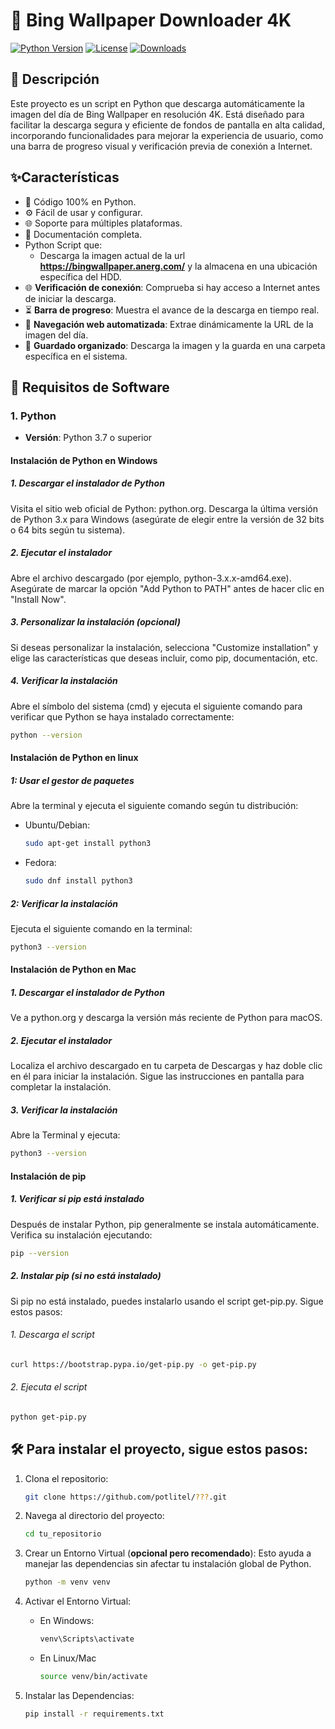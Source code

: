 
# 📸 Bing Wallpaper Downloader 4K

<!-- Badges -->
[![Python Version](https://img.shields.io/badge/python-3.x-blue.svg)](https://www.python.org/)
[![License](https://img.shields.io/badge/license-MIT-green.svg)](LICENSE)
[![Downloads](https://img.shields.io/badge/downloads-10%2B-blue.svg)](#)

## 🚀 Descripción
Este proyecto es un script en Python que descarga automáticamente la imagen del día de Bing Wallpaper en resolución 4K. Está diseñado para facilitar la descarga segura y eficiente de fondos de pantalla en alta calidad, incorporando funcionalidades para mejorar la experiencia de usuario, como una barra de progreso visual y verificación previa de conexión a Internet.

## ✨Características

- 🐍 Código 100% en Python.
- ⚙️ Fácil de usar y configurar.
- 🌐 Soporte para múltiples plataformas.
- 📖 Documentación completa.
- Python Script que:
  - Descarga la imagen actual de la url **https://bingwallpaper.anerg.com/** y la almacena en una ubicación específica del HDD.
- 🌐 **Verificación de conexión**: Comprueba si hay acceso a Internet antes de iniciar la descarga.
- ⏳ **Barra de progreso**: Muestra el avance de la descarga en tiempo real.
- 🔗 **Navegación web automatizada**: Extrae dinámicamente la URL de la imagen del día.
- 💾 **Guardado organizado**: Descarga la imagen y la guarda en una carpeta específica en el sistema.

## 📝 Requisitos de Software

### 1. Python
- **Versión**: Python 3.7 o superior

#### Instalación de Python en Windows

##### 1. Descargar el instalador de Python

Visita el sitio web oficial de Python: python.org.
Descarga la última versión de Python 3.x para Windows (asegúrate de elegir entre la versión de 32 bits o 64 bits según tu sistema).

##### 2. Ejecutar el instalador

Abre el archivo descargado (por ejemplo, python-3.x.x-amd64.exe).
Asegúrate de marcar la opción "Add Python to PATH" antes de hacer clic en "Install Now".

##### 3. Personalizar la instalación (opcional)

Si deseas personalizar la instalación, selecciona "Customize installation" y elige las características que deseas incluir, como pip, documentación, etc.

##### 4. Verificar la instalación

Abre el símbolo del sistema (cmd) y ejecuta el siguiente comando para verificar que Python se haya instalado correctamente:

  ```bash
  python --version
  ```

#### Instalación de Python en linux

##### 1: Usar el gestor de paquetes

Abre la terminal y ejecuta el siguiente comando según tu distribución:

  * Ubuntu/Debian:

      ```bash
      sudo apt-get install python3
      ```

  * Fedora:

      ```bash
      sudo dnf install python3
      ```

##### 2: Verificar la instalación

Ejecuta el siguiente comando en la terminal:

   ```bash
  python3 --version
  ```

#### Instalación de Python en Mac

##### 1. Descargar el instalador de Python

Ve a python.org y descarga la versión más reciente de Python para macOS.

##### 2. Ejecutar el instalador

Localiza el archivo descargado en tu carpeta de Descargas y haz doble clic en él para iniciar la instalación.
Sigue las instrucciones en pantalla para completar la instalación.

##### 3. Verificar la instalación

Abre la Terminal y ejecuta:

  ```bash
  python3 --version
  ```

#### Instalación de pip 

##### 1. Verificar si pip está instalado

Después de instalar Python, pip generalmente se instala automáticamente. Verifica su instalación ejecutando:

  ```bash
  pip --version
  ```

##### 2. Instalar pip (si no está instalado)

Si pip no está instalado, puedes instalarlo usando el script get-pip.py. Sigue estos pasos:

###### 1. Descarga el script

  ```bash
  curl https://bootstrap.pypa.io/get-pip.py -o get-pip.py
  ```

###### 2. Ejecuta el script

  ```bash
  python get-pip.py
  ```

## 🛠️ Para instalar el proyecto, sigue estos pasos:

1. Clona el repositorio:
   
   ```bash
   git clone https://github.com/potlitel/???.git
   ```

2. Navega al directorio del proyecto:
   
   ```bash
   cd tu_repositorio
   ```

3. Crear un Entorno Virtual (**opcional pero recomendado**): Esto ayuda a manejar las dependencias sin afectar tu instalación global de Python.

   ```bash
   python -m venv venv
   ```

4. Activar el Entorno Virtual:

    * En Windows:

        ```bash
        venv\Scripts\activate
        ```

    * En Linux/Mac

        ```bash
        source venv/bin/activate
        ```
5. Instalar las Dependencias:

    ```bash
    pip install -r requirements.txt
    ```